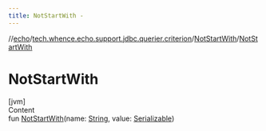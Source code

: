 ```yaml
---
title: NotStartWith -
---
```

//[echo](../../index.md)/[tech.whence.echo.support.jdbc.querier.criterion](../index.md)/[NotStartWith](index.md)/[NotStartWith](-not-start-with.md)



# NotStartWith  
[jvm]  
Content  
fun [NotStartWith](-not-start-with.md)(name: [String](https://kotlinlang.org/api/latest/jvm/stdlib/kotlin/-string/index.html), value: [Serializable](https://docs.oracle.com/javase/8/docs/api/java/io/Serializable.html))  



